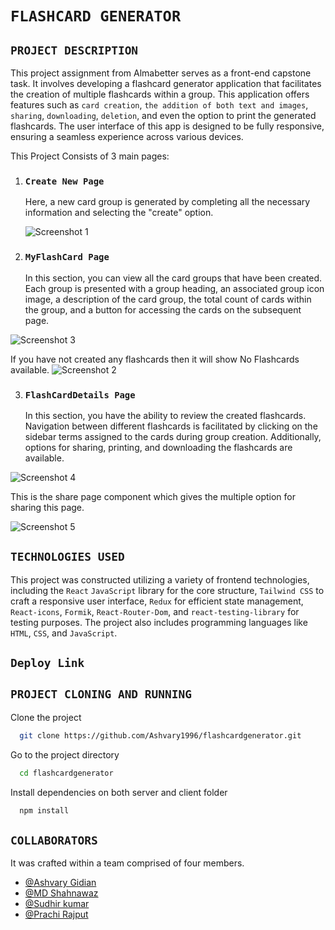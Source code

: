 # `FLASHCARD GENERATOR`

## `PROJECT DESCRIPTION`

This project assignment from Almabetter serves as a front-end capstone task. 
It involves developing a flashcard generator application that facilitates the creation of multiple flashcards within a group.
This application offers features such as `card creation`, `the addition of both text and images`, `sharing`, `downloading`, `deletion`, and even the option to print the generated flashcards.
The user interface of this app is designed to be fully responsive, ensuring a seamless experience across various devices.



This Project Consists of 3 main pages:
1. ### `Create New Page`
   Here, a new card group is generated by completing all the necessary information and selecting the "create" option.

   ![Screenshot 1](https://github.com/Ashvary1996/flashcardgenerator/assets/113363553/1da420f4-ed97-460b-9f12-cbec2954d2a1)

2. ### `MyFlashCard Page`
   In this section, you can view all the card groups that have been created.
   Each group is presented with a group heading, an associated group icon image, a description of the card group,
   the total count of cards within the group, and a button for accessing the cards on the subsequent page.

![Screenshot 3](https://github.com/Ashvary1996/flashcardgenerator/assets/113363553/18d76301-b57c-4d8c-9ff2-444369a92860)

If you have not created any flashcards then it will show No Flashcards available.
![Screenshot 2](https://github.com/Ashvary1996/flashcardgenerator/assets/113363553/8d48d784-e84d-4644-a370-286d78ebfce7)

3. ### `FlashCardDetails Page`
   In this section, you have the ability to review the created flashcards.
   Navigation between different flashcards is facilitated by clicking on the sidebar terms assigned to the cards during group creation.
    Additionally, options for sharing, printing, and downloading the flashcards are available.

![Screenshot 4](https://github.com/Ashvary1996/flashcardgenerator/assets/113363553/5fa41478-d33f-4c28-b7a2-847f9dd515fe)

This is the share page component which gives the multiple option for sharing this page.

![Screenshot 5](https://github.com/Ashvary1996/flashcardgenerator/assets/113363553/66b390f0-e648-473d-ad3f-1457359cb1ec)

## `TECHNOLOGIES USED`

This project was constructed utilizing a variety of frontend technologies, including the `React` `JavaScript` library for the core structure, `Tailwind CSS` to craft a responsive user interface, `Redux` for efficient state management, `React-icons`, `Formik`, `React-Router-Dom`, and `react-testing-library` for testing purposes.
The project also includes programming languages like `HTML`, `CSS`, and `JavaScript`.

  ## `Deploy Link` 



  ## `PROJECT CLONING AND RUNNING`
  Clone the project

```bash
  git clone https://github.com/Ashvary1996/flashcardgenerator.git
```
Go to the project directory
```bash
  cd flashcardgenerator
```
Install dependencies on both server and client folder

```bash
  npm install
```


  ## `COLLABORATORS`
  It was crafted within a team comprised of four members.
 - [@Ashvary Gidian](https://github.com/Ashvary1996)
 - [@MD Shahnawaz](https://github.com/Shahnawaz1967)
 - [@Sudhir kumar](https://github.com/Sudhir561)
 - [@Prachi Rajput](https://github.com/Prachi-Rajput)